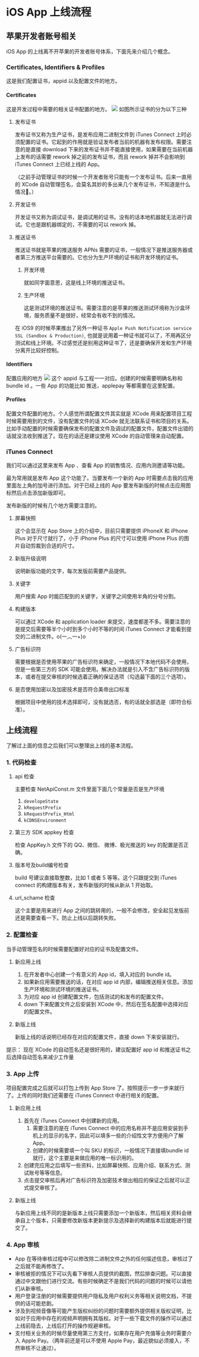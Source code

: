 # iOS App 上线流程
## 苹果开发者账号相关
iOS App 的上线离不开苹果的开发者账号体系，下面先来介绍几个概念。

### Certificates, Identifiers & Profiles
这是我们配置证书，appid 以及配置文件的地方。

#### Certificates
这是开发过程中需要的相关证书配置的地方。
![](./step_1.png)
如图所示证书的分为以下三种

1. 发布证书

	发布证书又称为生产证书，是发布应用二进制文件到 iTunes Connect 上时必须配置的证书。它起到的作用就是验证发布者当前的机器有发布权限。需要注意的是直接 download 下来的发布证书并不能直接使用，如果需要在当前机器上发布的话需要 rework 掉之前的发布证书，而且 rework 掉并不会影响到 iTunes Connect 上已经上线的 App。
	
	（之前手动管理证书的时候一个开发者账号只能有一个发布证书。后来一直用的 XCode 自动管理签名，会莫名其妙的多出来几个发布证书，不知道是什么情况🤔。）
2. 开发证书
	
	开发证书又称为调试证书，是调试用的证书。没有的话本地机器就无法进行调试。它也是跟机器绑定的，不需要的可以 rework 掉。
3. 推送证书

	推送证书就是苹果的推送服务 APNs 需要的证书，一般情况下是推送服务器或者第三方推送平台需要的。它也分为生产环境的证书和开发环境的证书。
	
	1. 开发环境
	
		就如同字面意思，这是线上环境的推送证书。
	2. 生产环境

		这是测试环境的推送证书。需要注意的是苹果的推送测试环境称为沙盒环境，服务质量不是很好，经常会有收不到的情况。
		
	在 iOS9 的时候苹果推出了另外一种证书 `Apple Push Notification service SSL (Sandbox & Production)`, 也就是说用着一种证书就可以了，不用再区分测试和线上环境。不过感觉还是别用这种证书了，还是要确保开发和生产环境分离开比较好控制。
	
#### Identifiers
配置应用的地方
![](./step_2.jpg)
这个 appid 与工程一一对应。创建的时候需要明确名称和 bundle id 。一些 App 的功能比如 推送，applepay 等都需要在这里配置。

#### Profiles
配置文件配置的地方。个人感觉所谓配置文件其实就是 XCode 用来配置项目工程时候需要用到的文件，没有配置文件的话 XCode 就无法联系证书和项目的关系。比如手动配置的时候需要确保发布的配置文件及调试的配置文件，配置文件出错的话就没法收到推送了。现在的话还是建议使用 XCode 的自动管理来自动配置。

### iTunes Connect
我们可以通过这里来发布 App 、查看 App 的销售情况、应用内测邀请等功能。

最为常用就是发布 App 这个功能了。当要发布一个新的 App 时需要点击我的应用里面左上角的加号进行添加。对于已经上线的 App 要发布新版的时候点击应用图标然后点击添加新版即可。

发布新版的时候有几个地方需要注意的。

1. 屏幕快照

	这个会显示在 App Store 上的介绍中，目前只需要提供 iPhoneX 和 iPhone Plus 对于尺寸就行了，小于 iPhone Plus 的尺寸可以使用 iPhone Plus 的图片自动剪裁到合适的尺寸。
	
2. 新版升级说明

	说明新版功能的文字，每次发版前需要产品提供。
	
3. 关键字

	用户搜索 App 时能匹配到的关键字，关键字之间使用半角的分号分割。
	
4. 构建版本

	可以通过 XCode 和 application loader 来提交，速度都差不多。需要注意的是提交后需要等半个小时到多个小时不等的时间 iTunes Connect 才能看到提交的二进制文件。o(一︿一+)o
	
5. 广告标识符

	需要根据是否使用苹果的广告标识符来确定，一般情况下本地代码不会使用，但是一些第三方的 SDK 可能会使用。解决办法就是引入不含广告标识符的版本，或者在提交审核的时候选着正确的保证选项（勾选最下面的三个选项）。

6. 是否使用加密以及加密技术是否符合美帝出口标准

	根据项目中使用的技术选择即可，没有就选否，有的话就全部选是（即符合标准）。
	
## 上线流程
了解过上面的信息之后我们可以整理出上线的基本流程。
### 1. 代码检查
1. api 检查

	主要检查 NetApiConst.m 文件里面下面几个常量是否是生产环境
	1. `developeState` 
	2. `kRequestPrefix`
	3. `kRequestPrefix_Html`
	4. `kCDNSEnvironment`
2. 第三方 SDK appkey 检查

	检查 AppKey.h 文件下的 QQ、微信、 微博、极光推送的 key 的配置是否正确。
	
3. 版本号及build编号检查

	build 号建议直接取整数，比如 1 或者 5 等等。这个只跟提交到 iTunes connect 的构建版本有关，发布新版的时候从新从 1 开始取。
4. url_schame 检查

	这个主要是用来进行 App 之间的跳转用的，一般不会修改，安全起见发版前还是需要查看一下。防止上线以后跳转失败。

### 2. 配置检查
当手动管理签名的时候需要配置好对应的证书及配置文件。

1. 新应用上线
	
	1. 在开发者中心创建一个有意义的 App id，填入对应的 bundle id。
	2. 如果新应用需要推送的话，在对应 app id 内部，编辑推送相关信息。添加生产环境和测试环境的推送证书。
	3. 为对应 app id 创建配置文件，包括测试的和发布的配置文件。
	4. down 下来配置文件之后安装到 XCode 中，然后在签名配置中选择对应的配置文件。
2. 新版上线

	新版上线的话说明已经存在对应的配置文件，直接 down 下来安装就行。

提示： 现在 XCode 的自动签名还是很好用的，建议配置好 app id 和推送证书之后选择自动签名来减少工作量

### 3. App 上传
项目配置完成之后就可以打包上传到 App Store 了。按照提示一步一步来就行了。上传的同时我们还需要在 iTunes Connect 中进行相关的配置。

1. 新应用上线
	
	1. 首先在 iTunes Connect 中创建新的应用。
		1. 需要注意的是在 iTunes Connect 中的应用名称并不是应用安装到手机上的显示的名字，因此可以填多一些的介绍性文字方便用户了解 App。
		2. 创建的时候需要填一个叫 SKU 的标识，一般情况下直接填bundle id 就行，这个主要是来做应用的唯一标识用的。
	2. 创建完应用之后填写一些资料，比如屏幕快照、应用介绍、联系方式、测试账号等等信息。
	3. 点击提交审核后再对广告标识符及加密技术做出相应的保证之后就可以正式提交审核了。
2. 新版上线

	与新应用上线不同的是新版本上线只需要添加一个新版本，然后相关资料会继承自上个版本，只需要修改新版本更新提示及选择新的构建版本后就能进行提交了。
	
### 4. App 审核

- App 在等待审核过程中可以修改除二进制文件之外的任何描述信息，审核过了之后就不能再修改了。
- 审核被拒的情况下可以先看下审核人员提供的截图，然后排查问题。可以直接通过中文跟他们进行交流。有些时候确定不是我们代码的问题的时候可以请他们从新审核。
- 用户登录注册的时候需要提供用户隐私及用户权利义务等相关说明文档，不提供的话可能悲剧。
- 涉及到视频音像等可能产生版权纠纷的问题时需要额外提供相关版权证明，比如对于应用中存在的视频声明拥有其版权。对于一些下载文件的操作可以通过上线前隐去，上线后打开的操作规避审核。
- 支付相关业务的时候尽量使用第三方支付，如果存在用户充值等业务时需要介入 Apple Pay。（两年前还是可以不使用 Apple Pay，最近貌似必须接入，不然审核不让通过）。
